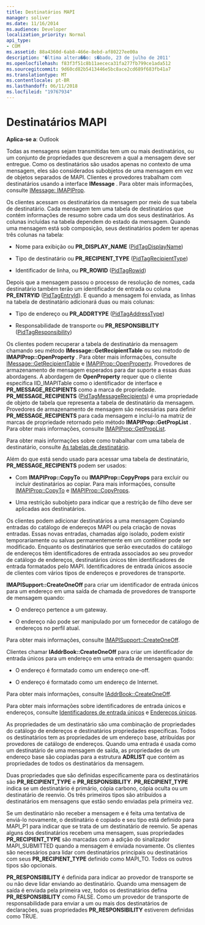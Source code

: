 ```yaml
---
title: Destinatários MAPI
manager: soliver
ms.date: 11/16/2014
ms.audience: Developer
localization_priority: Normal
api_type:
- COM
ms.assetid: 88a4360d-6ab8-466e-8ebd-af80227ee00a
description: '�ltima altera��o: s�bado, 23 de julho de 2011'
ms.openlocfilehash: f83f3f51c8b11aececa31fa277fb799ce1ada512
ms.sourcegitcommit: 9d60cd82b5413446e5bc8ace2cd689f683fb41a7
ms.translationtype: MT
ms.contentlocale: pt-BR
ms.lasthandoff: 06/11/2018
ms.locfileid: "19767934"
---
```

# <a name="mapi-recipients"></a>Destinatários MAPI

  
  
**Aplica-se a**: Outlook 
  
Todas as mensagens sejam transmitidas tem um ou mais destinatários, ou um conjunto de propriedades que descrevem a qual a mensagem deve ser entregue. Como os destinatários são usados apenas no contexto de uma mensagem, eles são considerados subobjetos de uma mensagem em vez de objetos separados de MAPI. Clientes e provedores trabalham com destinatários usando a interface **IMessage** . Para obter mais informações, consulte [IMessage: IMAPIProp](imessageimapiprop.md).
  
Os clientes acessam os destinatários da mensagem por meio de sua tabela de destinatário. Cada mensagem tem uma tabela de destinatários que contém informações de resumo sobre cada um dos seus destinatários. As colunas incluídas na tabela dependem do estado da mensagem. Quando uma mensagem está sob composição, seus destinatários podem ter apenas três colunas na tabela:
  
- Nome para exibição ou **PR_DISPLAY_NAME** ([PidTagDisplayName](pidtagdisplayname-canonical-property.md))
    
- Tipo de destinatário ou **PR_RECIPIENT_TYPE** ([PidTagRecipientType](pidtagrecipienttype-canonical-property.md))
    
- Identificador de linha, ou **PR_ROWID** ([PidTagRowid](pidtagrowid-canonical-property.md))
    
Depois que a mensagem passou o processo de resolução de nomes, cada destinatário também terão um identificador de entrada ou coluna **PR_ENTRYID** ([PidTagEntryId](pidtagentryid-canonical-property.md)). E quando a mensagem foi enviada, as linhas na tabela de destinatário adicionará duas ou mais colunas:
  
- Tipo de endereço ou **PR_ADDRTYPE** ([PidTagAddressType](pidtagaddresstype-canonical-property.md))
    
- Responsabilidade de transporte ou **PR_RESPONSIBILITY** ([PidTagResponsibility](pidtagresponsibility-canonical-property.md))
    
Os clientes podem recuperar a tabela de destinatário da mensagem chamando seu método **IMessage::GetRecipientTable** ou seu método de **IMAPIProp::OpenProperty** . Para obter mais informações, consulte [IMessage::GetRecipientTable](imessage-getrecipienttable.md) e [IMAPIProp::OpenProperty](imapiprop-openproperty.md). Provedores de armazenamento de mensagem esperados para dar suporte a essas duas abordagens. A abordagem de **OpenProperty** requer que o cliente especifica IID_IMAPITable como o identificador de interface e **PR_MESSAGE_RECIPIENTS** como a marca de propriedade. **PR_MESSAGE_RECIPIENTS** ([PidTagMessageRecipients](pidtagmessagerecipients-canonical-property.md)) é uma propriedade de objeto de tabela que representa a tabela de destinatário da mensagem. Provedores de armazenamento de mensagem são necessárias para definir **PR_MESSAGE_RECIPIENTS** para cada mensagem e incluí-lo na matriz de marcas de propriedade retornado pelo método **IMAPIProp::GetPropList** . Para obter mais informações, consulte [IMAPIProp::GetPropList](imapiprop-getproplist.md).
  
Para obter mais informações sobre como trabalhar com uma tabela de destinatário, consulte [As tabelas de destinatário](recipient-tables.md).
  
Além do que está sendo usado para acessar uma tabela de destinatário, **PR_MESSAGE_RECIPIENTS** podem ser usados: 
  
- Com **IMAPIProp::CopyTo** ou **IMAPIProp::CopyProps** para excluir ou incluir destinatários ao copiar. Para mais informações, consulte [IMAPIProp::CopyTo](imapiprop-copyto.md) e [IMAPIProp::CopyProps](imapiprop-copyprops.md).
    
- Uma restrição subobjeto para indicar que a restrição de filho deve ser aplicadas aos destinatários.
    
Os clientes podem adicionar destinatários a uma mensagem Copiando entradas do catálogo de endereços MAPI ou pela criação de novas entradas. Essas novas entradas, chamadas algo isolado, podem existir temporariamente ou salvas permanentemente em um contêiner pode ser modificado. Enquanto os destinatários que serão executados do catálogo de endereços têm identificadores de entrada associados ao seu provedor de catálogo de endereços, destinatários únicos têm identificadores de entrada formatados pelo MAPI. Identificadores de entrada únicos associe de clientes com vários tipos de endereços e provedores de transporte. 
  
**IMAPISupport::CreateOneOff** para criar um identificador de entrada únicos para um endereço em uma saída de chamada de provedores de transporte de mensagem quando: 
  
- O endereço pertence a um gateway.
    
- O endereço não pode ser manipulado por um fornecedor de catálogo de endereços no perfil atual.
    
Para obter mais informações, consulte [IMAPISupport::CreateOneOff](imapisupport-createoneoff.md).
  
Clientes chamar **IAddrBook::CreateOneOff** para criar um identificador de entrada únicos para um endereço em uma entrada de mensagem quando: 
  
- O endereço é formatado como um endereço one-off.
    
- O endereço é formatado como um endereço de Internet.
    
Para obter mais informações, consulte [IAddrBook::CreateOneOff](iaddrbook-createoneoff.md).
  
Para obter mais informações sobre identificadores de entrada únicos e endereços, consulte [Identificadores de entrada únicos](one-off-entry-identifiers.md) e [Endereços únicos](one-off-addresses.md).
  
As propriedades de um destinatário são uma combinação de propriedades do catálogo de endereços e destinatários propriedades específicas. Todos os destinatários tem as propriedades de um endereço base, atribuídas por provedores de catálogo de endereços. Quando uma entrada é usada como um destinatário de uma mensagem de saída, as propriedades de um endereço base são copiadas para a estrutura **ADRLIST** que contém as propriedades de todos os destinatários da mensagem. 
  
Duas propriedades que são definidas especificamente para os destinatários são **PR_RECIPIENT_TYPE** e **PR_RESPONSIBILITY**. **PR_RECIPIENT_TYPE** indica se um destinatário é primário, cópia carbono, cópia oculta ou um destinatário de reenvio. Os três primeiros tipos são atribuídos a destinatários em mensagens que estão sendo enviadas pela primeira vez. 
  
Se um destinatário não receber a mensagem e é feita uma tentativa de enviá-lo novamente, o destinatário é copiado e seu tipo está definido para MAPI_P1 para indicar que se trata de um destinatário de reenvio. Se apenas alguns dos destinatários recebem uma mensagem, suas propriedades **PR_RECIPIENT_TYPE** são marcadas com a adição do sinalizador MAPI_SUBMITTED quando a mensagem é enviada novamente. Os clientes são necessários para lidar com destinatários principais ou destinatários com seus **PR_RECIPIENT_TYPE** definido como MAPI_TO. Todos os outros tipos são opcionais. 
  
 **PR_RESPONSIBILITY** é definida para indicar ao provedor de transporte se ou não deve lidar enviando ao destinatário. Quando uma mensagem de saída é enviada pela primeira vez, todos os destinatários defina **PR_RESPONSIBILITY** como FALSE. Como um provedor de transporte de responsabilidade para enviar a um ou mais dos destinatários de declarações, suas propriedades **PR_RESPONSIBILITY** estiverem definidas como TRUE. 
  

